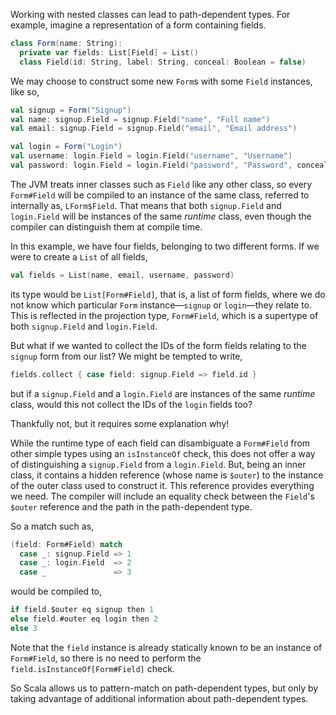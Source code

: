 Working with nested classes can lead to path-dependent types. For example, imagine a representation of a
form containing fields.
```scala
class Form(name: String):
  private var fields: List[Field] = List()
  class Field(id: String, label: String, conceal: Boolean = false)
```

We may choose to construct some new `Form`s with some `Field` instances, like so,
```scala
val signup = Form("Signup")
val name: signup.Field = signup.Field("name", "Full name")
val email: signup.Field = signup.Field("email", "Email address")

val login = Form("Login")
val username: login.Field = login.Field("username", "Username")
val password: login.Field = login.Field("password", "Password", conceal = true)
```

The JVM treats inner classes such as `Field` like any other class, so every `Form#Field` will be compiled to an
instance of the same class, referred to internally as, `LForm$Field`. That means that both `signup.Field` and
`login.Field` will be instances of the same _runtime_ class, even though the compiler can distinguish them at
compile time.

In this example, we have four fields, belonging to two different forms. If we were to create a `List` of all
fields,
```scala
val fields = List(name, email, username, password)
```
its type would be `List[Form#Field]`, that is, a list of form fields, where we do not know which particular
`Form` instance—`signup` or `login`—they relate to. This is reflected in the projection type, `Form#Field`,
which is a supertype of both `signup.Field` and `login.Field`.

But what if we wanted to collect the IDs of the form fields relating to the `signup` form from our list? We
might be tempted to write,
```scala
fields.collect { case field: signup.Field => field.id }
```
but if a `signup.Field` and a `login.Field` are instances of the same _runtime_ class, would this not collect
the IDs of the `login` fields too?

Thankfully not, but it requires some explanation why!

While the runtime type of each field can disambiguate a `Form#Field` from other simple types using an
`isInstanceOf` check, this does not offer a way of distinguishing a `signup.Field` from a `login.Field`. But,
being an inner class, it contains a hidden reference (whose name is `$outer`) to the instance of the outer
class used to construct it. This reference provides everything we need. The compiler will include an equality
check between the `Field`'s `$outer` reference and the path in the path-dependent type.

So a match such as,
```scala
(field: Form#Field) match
  case _: signup.Field => 1
  case _: login.Field  => 2
  case _               => 3
```
would be compiled to,
```scala
if field.$outer eq signup then 1
else field.#outer eq login then 2
else 3
```

Note that the `field` instance is already statically known to be an instance of `Form#Field`, so there is no
need to perform the `field.isInstanceOf[Form#Field]` check.

So Scala allows us to pattern-match on path-dependent types, but only by taking advantage of additional
information about path-dependent types.